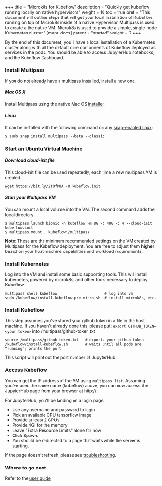 +++
title = "Microk8s for Kubeflow"
description = "Quickly get Kubeflow running locally on native hypervisors"
weight = 10
toc = true
bref = "This document will outline steps that will get your local installation of Kubeflow running on top of Microk8s inside of a native Hypervisor. Multipass is used to create a the native VM. Microk8s is used to provide a simple, single-node Kubernetes cluster."
[menu.docs]
  parent = "started"
  weight = 2
+++

By the end of this document, you'll have a local installation of a Kubernetes cluster along with all the default core components of Kubeflow deployed as services in the pods. You should be able to access JupyterHub notebooks, and the Kubeflow Dashboard.

### Install Multipass
If you do not already have a multipass installed, install a new one.

##### Mac OS X
Install Multipass using the native Mac OS [installer](https://github.com/CanonicalLtd/multipass/releases/download/2018.6.1/multipass-2018.6.1-full-Darwin-signed.zip).

##### Linux

It can be installed with the following command on any [snap-enabled linux](https://snapcraft.io):

```
$ sudo snap install multipass --beta --classic
```

### Start an Ubuntu Virtual Machine

##### Download cloud-init file
This cloud-init file can be used repeatedly, each time a new multipass VM is created
```
wget https://bit.ly/2tOfMUA -O kubeflow.init
```

##### Start your Multipass VM
You can mount a local volume into the VM. The second command adds the local directory.
```
$ multipass launch bionic -n kubeflow -m 8G -d 40G -c 4 --cloud-init kubeflow.init
$ multipass mount . kubeflow:/multipass
```

**Note**: These are the minimum recommended settings on the VM created by Multipass for the Kubeflow deployment. You are free to adjust them **higher** based on your host machine capabilities and workload requirements.

### Install Kubernetes
Log into the VM and install some basic supporting tools. This will install kubernetes, powered by microk8s, and other tools necessary to deploy Kubeflow
```
multipass shell kubeflow                      # log into vm
sudo /kubeflow/install-kubeflow-pre-micro.sh  # install microk8s, etc.
```

### Install Kubeflow
This step assumes you've stored your github token in a file in the host machine. If you
haven't already done this, please put: `export GITHUB_TOKEN=<your token>` into /multipass/github-token.txt

```
source /multipass/github-token.txt   # exports your github token
/kubeflow/install-kubeflow.sh        # waits until all pods are “running”; prints the port
```

This script will print out the port number of JupyterHub.

### Access Kubeflow

You can get the IP address of the VM using `multipass list`. Assuming you've used the same name (kubeflow) above, you can now access the JupyterHub page from your browser at http://<kubeflow vm IP>:<Jupyter Hub PORT>

For JupyterHub, you'll be landing on a login page.

  - Use any username and password to login
  - Pick an available CPU tensorflow image
  - Provide at least 2 CPUs
  - Provide 4Gi for the memory
  - Leave "Extra Resource Limits" alone for now
  - Click Spawn.
  - You should be redirected to a page that waits while the server is starting.

If the page doesn't refresh, please see [troubleshooting](/docs/about/user_guide/#problems-spawning-jupyter-pods).

### Where to go next

Refer to the [user guide](/docs/about/user_guide/)
